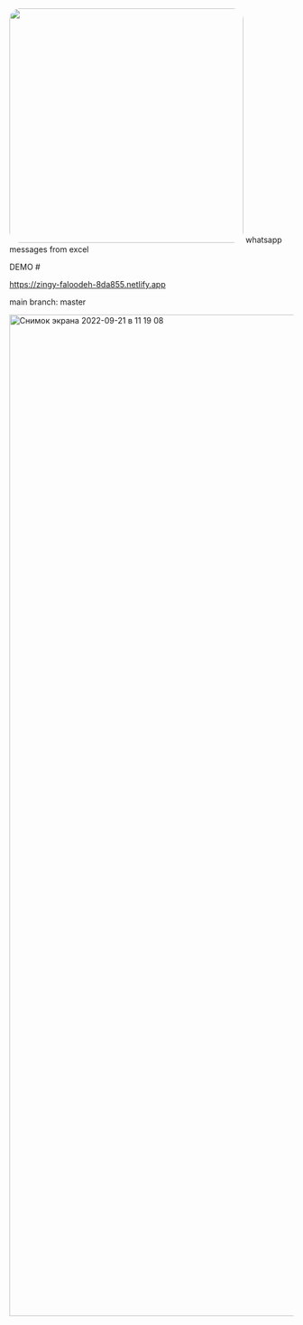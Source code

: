 <img width="415" style="border-radius: 2vw" src="https://user-images.githubusercontent.com/69796780/191439474-f863ed11-8426-45bb-9434-2bf4e63f1f12.png">
whatsapp messages from excel

DEMO #

https://zingy-faloodeh-8da855.netlify.app


main branch: master

<img width="1773" alt="Снимок экрана 2022-09-21 в 11 19 08" src="https://user-images.githubusercontent.com/69796780/191439904-9779abef-04da-4bfe-a08a-ec8faf026d06.png">


